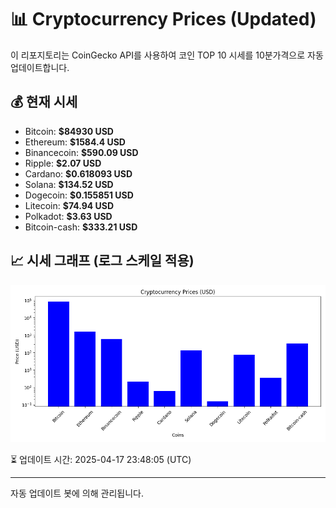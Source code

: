 
# 📊 Cryptocurrency Prices (Updated)

이 리포지토리는 CoinGecko API를 사용하여 코인 TOP 10 시세를 10분가격으로 자동 업데이트합니다.

## 💰 현재 시세
- Bitcoin: **$84930 USD**
- Ethereum: **$1584.4 USD**
- Binancecoin: **$590.09 USD**
- Ripple: **$2.07 USD**
- Cardano: **$0.618093 USD**
- Solana: **$134.52 USD**
- Dogecoin: **$0.155851 USD**
- Litecoin: **$74.94 USD**
- Polkadot: **$3.63 USD**
- Bitcoin-cash: **$333.21 USD**

## 📈 시세 그래프 (로그 스케일 적용)
![Crypto Prices](crypto_prices.png)

⏳ 업데이트 시간: 2025-04-17 23:48:05 (UTC)

---
자동 업데이트 봇에 의해 관리됩니다.
